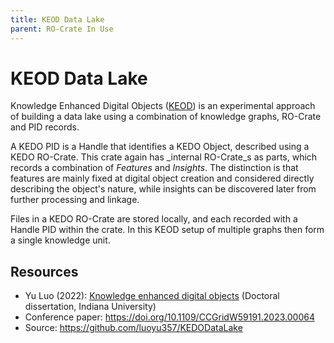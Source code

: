 ```yaml
---
title: KEOD Data Lake
parent: RO-Crate In Use
---
```

<!--
   Copyright 2023-2024 RO-Crate contributors
   <https://github.com/ResearchObject/ro-crate/graphs/contributors>

   Licensed under the Apache License, Version 2.0 (the "License");
   you may not use this file except in compliance with the License.
   You may obtain a copy of the License at

       http://www.apache.org/licenses/LICENSE-2.0

   Unless required by applicable law or agreed to in writing, software
   distributed under the License is distributed on an "AS IS" BASIS,
   WITHOUT WARRANTIES OR CONDITIONS OF ANY KIND, either express or implied.
   See the License for the specific language governing permissions and
   limitations under the License.
-->

# KEOD Data Lake


Knowledge Enhanced Digital Objects ([KEOD](https://github.com/luoyu357/KEDODataLake)) is an experimental approach of building a data lake using a combination of knowledge graphs, RO-Crate and PID records. 

A KEDO PID is a Handle that identifies a KEDO Object, described using a KEDO RO-Crate. This crate again has _internal RO-Crate_s as parts, which records a combination of _Features_ and _Insights_. The distinction is that features are mainly fixed at digital object creation and considered directly describing the object's nature, while insights can be discovered later from further processing and linkage.

Files in a KEDO RO-Crate are stored locally, and each recorded with a Handle PID within the crate. In this KEOD setup of multiple graphs then form a single knowledge unit.

## Resources

* Yu Luo (2022): [Knowledge enhanced digital objects](https://www.proquest.com/docview/2763290077) (Doctoral dissertation, Indiana University)
* Conference paper: <https://doi.org/10.1109/CCGridW59191.2023.00064>
* Source: <https://github.com/luoyu357/KEDODataLake>

<!--
[![datalake logo](../assets/img/datalake.svg)](https://datalake.org/)

[datalake](https://reliance.rohub.org/) (EXAMPLE-ACRONYM), is a...

datalake uses RO-Crate for ... as ....

datalake works with Project X, .....

![datalake screenshot with RO-Crate(../assets/img/datalake-screenshot.png)


## RO-Crate in datalake

(Show practically how RO-Crate is used, link to profile of RO-Crate, etc.)

The datalake API supports [RO-Crate export](http://datalake.org/docs/ro-crate) as...

datalake also plans to do...

datalake:
```
curl -H "Accept: application/ld+json" https://datalake.com/ro-crate/a72f314d

{
  "@context": { … },
  "@graph": [
   …
    {
      "@id": "./",
      "hasPart": […],
      "@type": "Dataset",
    }
   …
}
```


## Resources

* [datalake Homepage](https://datalake.org/)
* [datalake documentation](https://datalake.org/docs/)
* [RO-Crate profile for datalake](https://datalake.org/crate-profile)
* [datalake Tutorials](https://datalake.org/docs/tutorial)
* [datalake presentation](http://datalake.org/)

## Publications

Alice Land, Bob Bunny (2020):  
**datalake and RO-Crate**.  
_datalake Journal_ **0**(1)
<https://doi.org/10.1234/datalake>  
[[preprint](http://datalake.com/preprint.pdf)]

-->
